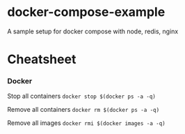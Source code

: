 # docker-compose-example
A sample setup for docker compose with node, redis, nginx 


# Cheatsheet
### Docker 
Stop all containers
`docker stop $(docker ps -a -q)`

Remove all containers
`docker rm $(docker ps -a -q)`

Remove all images
`docker rmi $(docker images -a -q)`
